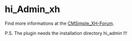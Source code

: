 # hi_Admin_xh

Find more informations at the [CMSimple_XH-Forum](https://cmsimpleforum.com/viewtopic.php?f=16&t=7730).
 
P.S. The plugin needs the installation directory hi_admin  !!!
